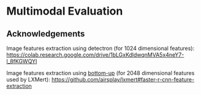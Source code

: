 # Multimodal Evaluation

## Acknowledgements

Image features extraction using detectron (for 1024 dimensional features): https://colab.research.google.com/drive/1bLGxKdldwqnMVA5x4neY7-l_8fKGWQYI

Image features extraction using [bottom-up](https://github.com/peteanderson80/bottom-up-attention) (for 2048 dimensional features used by LXMert): https://github.com/airsplay/lxmert#faster-r-cnn-feature-extraction

